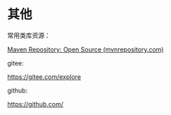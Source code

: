 # 其他

常用类库资源：

[Maven Repository: Open Source (mvnrepository.com)](https://mvnrepository.com/open-source)

gitee:

https://gitee.com/explore

github:

https://github.com/
